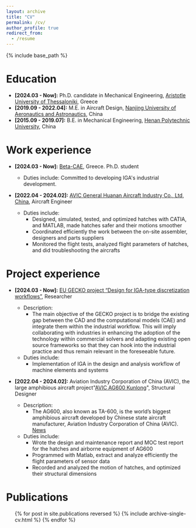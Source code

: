 ```yaml
---
layout: archive
title: "CV"
permalink: /cv/
author_profile: true
redirect_from:
  - /resume
---
```


{% include base_path %}

Education
======
* **[2024.03 - Now]:** Ph.D. candidate in Mechanical Engineering, [Aristotle University of Thessaloniki](https://www.auth.gr/en/), Greece
* **[2019.09 - 2022.04]:** M.E. in Aircraft Design, [Nanjing University of Aeronautics and Astronautics](https://www.nuaa.edu.cn/), China
* **[2015.09 - 2019.07]:** B.E. in Mechanical Engineering, [Henan Polytechnic University](https://www.hpu.edu.cn/), China

Work experience
======
* **[2024.03 - Now]:** [Beta-CAE](https://www.beta-cae.com/), Greece. Ph.D. student
  * Duties include: Committed to developing IGA's industrial development.
  
* **[2022.04 - 2024.02]:** [AVIC General Huanan Aircraft Industry Co., Ltd, China](https://www.avicgeneral.com/sy/index.shtml), Aircraft Engineer
  * Duties include:
    * Designed, simulated, tested, and optimized hatches with CATIA, and MATLAB, made hatches safer and their motions smoother
    * Coordinated efficiently the work between the on-site assembler, designers and parts suppliers
    * Monitored the flight tests, analyzed flight parameters of hatches, and did troubleshooting the aircrafts

Project experience
======
* **[2024.03 - Now]:**  [EU GECKO project “Design for IGA-type discretization workflows”](https://gecko.cimne.com/), Researcher
  * Description:
    *  The main objective of the GECKO project is to bridge the existing gap between the CAD and the computational models (CAE) and integrate them within the industrial workflow. This will imply collaborating with industries in enhancing the adoption of the technology within commercial solvers and adapting existing open source frameworks so that they can hook into the industrial practice and thus remain relevant in the foreseeable future.
  * Duties include:
    * Implementation of IGA in the design and analysis workflow of machine elements and systems

* **[2022.04 - 2024.02]:** Aviation Industry Corporation of China (AVIC), the large amphibious aircraft project"[AVIC AG600 Kunlong](https://www.avicgeneral.com/cpyyw/tyfjcp/jl600/index.shtml)", Structural Designer
  * Description:
    * The AG600, also known as TA-600, is the world’s biggest amphibious aircraft developed by Chinese state aircraft manufacturer, Aviation Industry Corporation of China (AVIC). [News](https://www.aerospace-technology.com/projects/ag600-amphibious-aircraft/)  
  * Duties include:
    * Wrote the design and maintenance report and MOC test report for the hatches and airborne equipment of AG600
    * Programmed with Matlab, extract and analyze efficiently the flight parameters of sensor data
    * Recorded and analyzed the motion of hatches, and optimized their structural dimensions

Publications
======
  <ul>{% for post in site.publications reversed %}
    {% include archive-single-cv.html %}
  {% endfor %}</ul>
